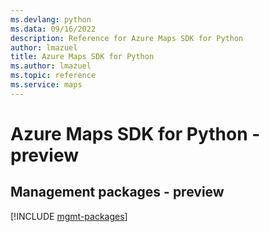 ```yaml
---
ms.devlang: python
ms.data: 09/16/2022
description: Reference for Azure Maps SDK for Python
author: lmazuel
title: Azure Maps SDK for Python
ms.author: lmazuel
ms.topic: reference
ms.service: maps
---
```

# Azure Maps SDK for Python - preview

## Management packages - preview
[!INCLUDE [mgmt-packages](maps-mgmt-index.md)]
